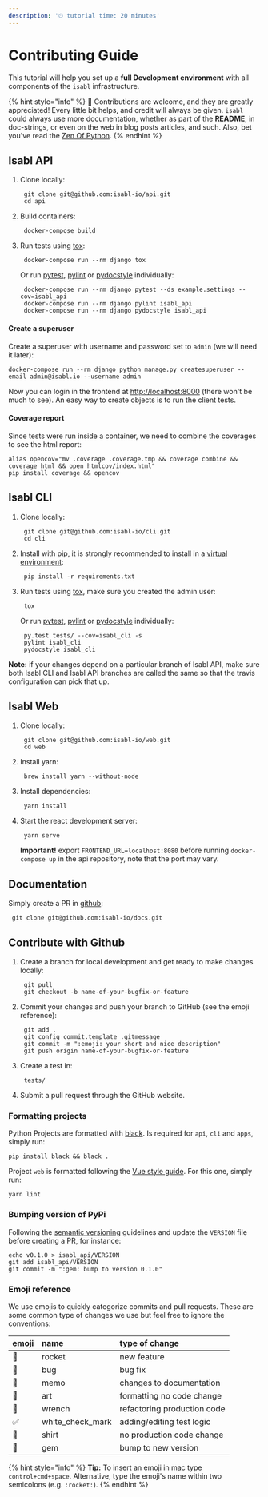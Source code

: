 ```yaml
---
description: '⏱ tutorial time: 20 minutes'
---
```


# Contributing Guide

This tutorial will help you set up a **full Development environment** with all components of the `isabl` infrastructure.

{% hint style="info" %}
📘 Contributions are welcome, and they are greatly appreciated! Every little bit helps, and credit will always be given. `isabl` could always use more documentation, whether as part of the **README**, in doc-strings, or even on the web in blog posts articles, and such. Also, bet you've read the [Zen Of Python](https://www.python.org/dev/peps/pep-0020/#the-zen-of-python).
{% endhint %}

## Isabl API

1. Clone locally:

   ```text
    git clone git@github.com:isabl-io/api.git
    cd api
   ```

2. Build containers:

   ```text
    docker-compose build
   ```

3. Run tests using [tox](http://tox.readthedocs.io/):

   ```text
    docker-compose run --rm django tox
   ```

   Or run [pytest](https://docs.pytest.org/en/latest/), [pylint](https://www.pylint.org/) or [pydocstyle](http://www.pydocstyle.org/en) individually:

   ```text
    docker-compose run --rm django pytest --ds example.settings --cov=isabl_api
    docker-compose run --rm django pylint isabl_api
    docker-compose run --rm django pydocstyle isabl_api
   ```

#### Create a superuser

Create a superuser with username and password set to `admin` \(we will need it later\):

```text
docker-compose run --rm django python manage.py createsuperuser --email admin@isabl.io --username admin
```

Now you can login in the frontend at [http://localhost:8000](http://localhost:8000) \(there won't be much to see\). An easy way to create objects is to run the client tests.

#### Coverage report

Since tests were run inside a container, we need to combine the coverages to see the html report:

```text
alias opencov="mv .coverage .coverage.tmp && coverage combine && coverage html && open htmlcov/index.html"
pip install coverage && opencov
```

## Isabl CLI

1. Clone locally:

   ```text
    git clone git@github.com:isabl-io/cli.git
    cd cli
   ```

2. Install with pip, it is strongly recommended to install in a [virtual environment](https://docs.python.org/3/tutorial/venv.html):

   ```text
    pip install -r requirements.txt
   ```

3. Run tests using [tox](http://tox.readthedocs.io/), make sure you created the admin user:

   ```text
    tox
   ```

   Or run [pytest](https://docs.pytest.org/en/latest/), [pylint](https://www.pylint.org/) or [pydocstyle](http://www.pydocstyle.org/en) individually:

   ```text
    py.test tests/ --cov=isabl_cli -s
    pylint isabl_cli
    pydocstyle isabl_cli
   ```

**Note:** if your changes depend on a particular branch of Isabl API, make sure both Isabl CLI and Isabl API branches are called the same so that the travis configuration can pick that up.

## Isabl Web

1. Clone locally:

   ```text
    git clone git@github.com:isabl-io/web.git
    cd web
   ```

2. Install yarn:

   ```text
    brew install yarn --without-node
   ```

3. Install dependencies:

   ```text
    yarn install
   ```

4. Start the react development server:

   ```text
    yarn serve
   ```

   **Important!** export `FRONTEND_URL=localhost:8080` before running `docker-compose up` in the api repository, note that the port may vary.

## Documentation

Simply create a PR in [github](https://github.com/isabl-io/docs):

```text
 git clone git@github.com:isabl-io/docs.git
```

## Contribute with Github

1. Create a branch for local development and get ready to make changes locally:

   ```text
    git pull
    git checkout -b name-of-your-bugfix-or-feature
   ```

2. Commit your changes and push your branch to GitHub \(see the emoji reference\):

   ```text
    git add .
    git config commit.template .gitmessage
    git commit -m ":emoji: your short and nice description"
    git push origin name-of-your-bugfix-or-feature
   ```

3. Create a test in:

   ```text
    tests/
   ```

4. Submit a pull request through the GitHub website.

### Formatting projects

Python Projects are formatted with [black](https://github.com/ambv/black). Is required for `api`, `cli` and `apps`, simply run:

```text
pip install black && black .
```

Project `web` is formatted following the [Vue style guide](https://vuejs.org/v2/style-guide/). For this one, simply run:

```text
yarn lint
```

### Bumping version of PyPi

Following the [semantic versioning](http://semver.org/) guidelines and update the `VERSION` file before creating a PR, for instance:

```text
echo v0.1.0 > isabl_api/VERSION
git add isabl_api/VERSION
git commit -m ":gem: bump to version 0.1.0"
```

### Emoji reference

We use emojis to quickly categorize commits and pull requests. These are some common type of changes we use but feel free to ignore the conventions:

| emoji | name | type of change |
| :--- | :--- | :--- |
| 🚀 | rocket | new feature |
| 🐛 | bug | bug fix |
| 📝 | memo | changes to documentation |
| 🎨 | art | formatting  no code change |
| 🔧 | wrench | refactoring production code |
| ✅ | white\_check\_mark | adding/editing test logic |
| 👕 | shirt | no production code change |
| 💎 | gem | bump to new version |

{% hint style="info" %}
**Tip:** To insert an emoji in mac type `control+cmd+space`. Alternative, type the emoji's name within two semicolons \(e.g. `:rocket:`\).
{% endhint %}

